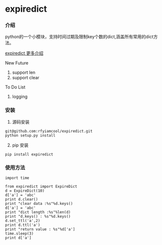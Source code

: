 # expiredict

### 介绍

python的一个小模块，支持时间过期及限制key个数的dict,涵盖所有常用的dict方法。

[expiredict 更多介绍](http://xiaorui.cc  "xiaorui.cc")

New Future
1. support len
2. support clear

To Do List
1. logging

### 安装
1. 源码安装
```
git@github.com:rfyiamcool/expiredict.git
python setup.py install
```
2. pip 安装

```
pip install expiredict
```

### 使用方法

```
import time 

from expiredict import ExpireDict
d = ExpireDict(10)
d['a'] = 'abc'
print d.clear()
print "clear data :%s"%d.keys()
d['a'] = 'abc'
print "dict length :%s"%len(d)
print "d.keys() : %s"%d.keys()
d.set_ttl('a',2)
print d.ttl('a')
print "return value : %s"%d['a']
time.sleep(3)
print d['a']
```
